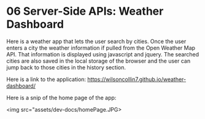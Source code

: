 # 06 Server-Side APIs: Weather Dashboard

Here is a weather app that lets the user search by cities. Once the user enters a city the weather information if pulled from the Open Weather Map API. That information is displayed using javascript and jquery. The searched cities are also saved in the local storage of the browser and the user can jump back to those cities in the history section.

Here is a link to the application: https://wilsoncollin7.github.io/weather-dashboard/

Here is a snip of the home page of the app:

<img src="assets/dev-docs/homePage.JPG>
